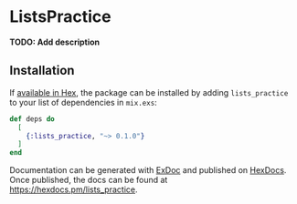 # ListsPractice

**TODO: Add description**

## Installation

If [available in Hex](https://hex.pm/docs/publish), the package can be installed
by adding `lists_practice` to your list of dependencies in `mix.exs`:

```elixir
def deps do
  [
    {:lists_practice, "~> 0.1.0"}
  ]
end
```

Documentation can be generated with [ExDoc](https://github.com/elixir-lang/ex_doc)
and published on [HexDocs](https://hexdocs.pm). Once published, the docs can
be found at <https://hexdocs.pm/lists_practice>.

